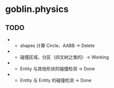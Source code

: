 # goblin.physics

## TODO
- * shapes 计算 Circle、AABB -> Delete
- * 碰撞区域，分区（四叉树之类的）-> Working
- * Entity 与其他形状的碰撞检测 -> Done
- * Entity 与 Entity 的碰撞检测 -> Done

